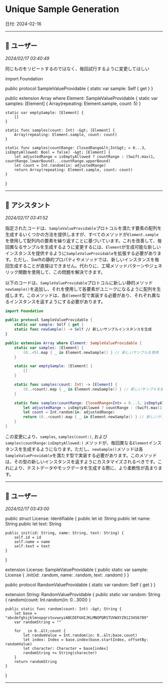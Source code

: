 # Unique Sample Generation

日付: 2024-02-16

---

## 👤 ユーザー
*2024/02/17 03:40:49*

同じものをリピートするのではなく、毎回試行するように変更してほしい


import Foundation

public protocol SampleValueProvidable {
    static var sample: Self { get }
}

public extension Array where Element: SampleValueProvidable {
    static var samples: [Element] {
        Array(repeating: Element.sample, count: 5)
    }

    static var emptySample: [Element] {
        []
    }

    static func samples(count: Int) -&gt; [Element] {
        Array(repeating: Element.sample, count: count)
    }

    static func samples(countRange: ClosedRange&lt;Int&gt; = 0...3, isEmptyAllowed: Bool = false) -&gt; [Element] {
        let adjustedRange = isEmptyAllowed ? countRange : (Swift.max(1, countRange.lowerBound)...countRange.upperBound)
        let count = Int.random(in: adjustedRange)
        return Array(repeating: Element.sample, count: count)
    }
}

---

## 🤖 アシスタント
*2024/02/17 03:41:52*

指定されたコードは、`SampleValueProvidable`プロトコルを満たす要素の配列を生成するいくつかの方法を提供しますが、すべてのメソッドが`Element.sample`を使用して配列内の要素を繰り返すことに基づいています。これを改善して、毎回異なるサンプルを生成するように変更するには、`Element`が生成可能な新しいインスタンスを提供するように`SampleValueProvidable`を拡張する必要があります。ただし、Swiftの静的プロパティやメソッドでは、新しいインスタンスを毎回生成することが直接はできません。代わりに、工場メソッドパターンやジェネリック関数を使用して、この問題を解決できます。

以下のコードは、`SampleValueProvidable`プロトコルに新しい静的メソッド`newSample()`を追加し、それを使用して各要素がユニークになるように配列を生成します。このメソッドは、各`Element`型で実装する必要があり、それぞれ異なるインスタンスを返すようにする必要があります。

```swift
import Foundation

public protocol SampleValueProvidable {
    static var sample: Self { get }
    static func newSample() -> Self // 新しいサンプルインスタンスを生成
}

public extension Array where Element: SampleValueProvidable {
    static var samples: [Element] {
        (0..<5).map { _ in Element.newSample() } // 新しいサンプルを使用
    }

    static var emptySample: [Element] {
        []
    }

    static func samples(count: Int) -> [Element] {
        (0..<count).map { _ in Element.newSample() } // 新しいサンプルを使用
    }

    static func samples(countRange: ClosedRange<Int> = 0...3, isEmptyAllowed: Bool = false) -> [Element] {
        let adjustedRange = isEmptyAllowed ? countRange : (Swift.max(1, countRange.lowerBound)...countRange.upperBound)
        let count = Int.random(in: adjustedRange)
        return (0..<count).map { _ in Element.newSample() } // 新しいサンプルを使用
    }
}
```

この変更により、`samples`, `samples(count:)`, および`samples(countRange:isEmptyAllowed:)` メソッドが、毎回異なる`Element`インスタンスを生成するようになります。ただし、`newSample()`メソッドは各`SampleValueProvidable`を満たす型で実装する必要があります。このメソッドは、その型の新しいインスタンスを返すようにカスタマイズされるべきです。これにより、テストデータやモックデータを生成する際に、より柔軟性が高まります。

---

## 👤 ユーザー
*2024/02/17 03:43:00*

public struct License: Identifiable {
    public let id: String
    public let name: String
    public let text: String

    public init(id: String, name: String, text: String) {
        self.id = id
        self.name = name
        self.text = text
    }
}

extension License: SampleValueProvidable {
    public static var sample: License {
        .init(id: .random, name: .random, text: .random)
    }
}

public protocol RandomValueProvidable {
    static var random: Self { get }
}

extension String: RandomValueProvidable {
    public static var random: String {
        random(count: Int.random(in: 0...300))
    }

    public static func random(count: Int) -&gt; String {
        let base = "abcdefghijklmnopqrstuvwxyzABCDEFGHIJKLMNOPQRSTUVWXYZ0123456789"
        var randomString = ""

        for _ in 0..&lt;count {
            let randomValue = Int.random(in: 0..&lt;base.count)
            let index: Index = base.index(base.startIndex, offsetBy: randomValue)
            let character: Character = base[index]
            randomString += String(character)
        }
        return randomString
    }
}

---
